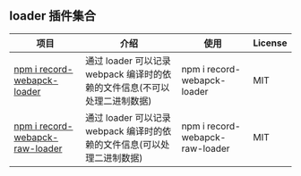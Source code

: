 ## loader 插件集合

| 项目                                                                                                                              | 介绍                                                                      | 使用                            | License |
| --------------------------------------------------------------------------------------------------------------------------------- | ------------------------------------------------------------------------- | ------------------------------- | ------- |
| [npm i record-webapck-loader](https://github.com/webgzh907247189/webpack-loader/tree/main/packages/record-webapck-loader)         | 通过 loader 可以记录 webpack 编译时的依赖的文件信息(不可以处理二进制数据) | npm i record-webapck-loader     | MIT     |
| [npm i record-webapck-raw-loader](https://github.com/webgzh907247189/webpack-loader/tree/main/packages/record-webapck-raw-loader) | 通过 loader 可以记录 webpack 编译时的依赖的文件信息(可以处理二进制数据)   | npm i record-webapck-raw-loader | MIT     |
